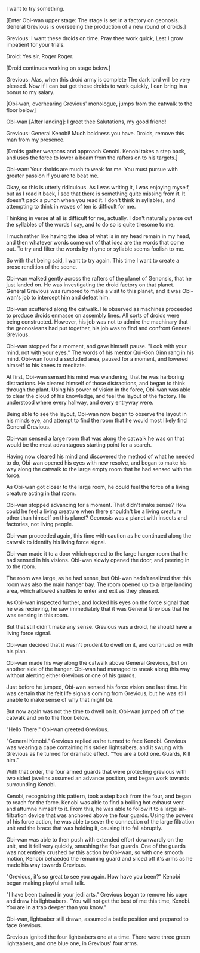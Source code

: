I want to try something.

[Enter Obi-wan upper stage: The stage is set in a factory on geonosis. General
Grevious is overseeing the production of a new round of droids.]

Grevious: I want these droids on time. Pray thee work quick,
Lest I grow impatient for your trials.

Droid: Yes sir, Roger Roger.

[Droid continues working on stage below.]

Grevious: Alas, when this droid army is complete
The dark lord will be very pleased. Now if
I can but get these droids to work quickly,
I can bring in a bonus to my salary.

[Obi-wan, overhearing Grevious' monologue, jumps from the catwalk to the floor
below]

Obi-wan [After landing]: I greet thee Salutations, my good friend!

Grevious: General Kenobi! Much boldness you have.
Droids, remove this man from my presence.

[Droids gather weapons and approach Kenobi. Kenobi takes a step back, and uses
the force to lower a beam from the rafters on to his targets.]

Obi-wan: Your droids are much to weak for me. You must
pursue with greater passion if you are to beat me.

Okay, so this is utterly ridiculous. As I was writing it, I was enjoying
myself, but as I read it back, I see that there is something quite missing from
it. It doesn't pack a punch when you read it. I don't think in syllables, and
attempting to think in waves of ten is difficult for me.

Thinking in verse at all is difficult for me, actually. I don't naturally parse
out the syllables of the words I say, and to do so is quite tiresome to me.

I much rather like having the idea of what is in my head remain in my head, and
then whatever words come out of that idea are the words that come out. To try
and filter the words by rhyme or syllable seems foolish to me.

So with that being said, I want to try again. This time I want to create a
prose rendition of the scene.

Obi-wan walked gently across the rafters of the planet of Genonsis, that he
just landed on. He was investigating the droid factory on that planet. General
Grevious was rumored to make a visit to this planet, and it was Obi-wan's job
to intercept him and defeat him.

Obi-wan scuttered along the catwalk. He observed as machines proceeded to
produce droids enmasse on assembly lines. All sorts of droids were being
constructed. However, his job was not to admire the machinary that the
geonosieans had put together, his job was to find and confront General
Grevious.

Obi-wan stopped for a moment, and gave himself pause. "Look with your mind, not
with your eyes." The words of his mentor Qui-Gon Ginn rang in his mind. Obi-wan
found a secluded area, paused for a moment, and lowered himself to his knees to
meditate.

At first, Obi-wan sensed his mind was wandering, that he was harboring
distractions. He cleared himself of those distractions, and began to think
through the plant. Using his power of vision in the force, Obi-wan was able to
clear the cloud of his knowledge, and feel the layout of the factory. He
understood where every hallway, and every entryway were.

Being able to see the layout, Obi-wan now began to observe the layout in his
minds eye, and attempt to find the room that he would most likely find General
Grevious.

Obi-wan sensed a large room that was along the catwalk he was on that would be
the most advantagous starting point for a search.

Having now cleared his mind and discovered the method of what he needed to do,
Obi-wan opened his eyes with new resolve, and began to make his way along the
catwalk to the large empty room that he had sensed with the force.

As Obi-wan got closer to the large room, he could feel the force of a living
creature acting in that room.

Obi-wan stopped advancing for a moment. That didn't make sense? How could he
feel a living creature when there shouldn't be a living creature other than
himself on this planet? Geonosis was a planet with insects and factories, not
living people.

Obi-wan proceeded again, this time with caution as he continued along the
catwalk to identify his living force signal.

Obi-wan made it to a door which opened to the large hanger room that he had
sensed in his visions. Obi-wan slowly opened the door, and peering in to the
room.

The room was large, as he had sense, but Obi-wan hadn't realized that this
room was also the main hanger bay. The room opened up to a large landing area,
which allowed shuttles to enter and exit as they pleased.

As Obi-wan inspected further, and locked his eyes on the force signal that he
was recieving, he saw immediately that it was General Grevious that he was
sensing in this room.

But that still didn't make any sense. Grevious was a droid, he should have a
living force signal.

Obi-wan decided that it wasn't prudent to dwell on it, and continued on with
his plan.

Obi-wan made his way along the catwalk above General Grevious, but on another
side of the hanger. Obi-wan had managed to sneak along this way without
alerting either Grevious or one of his guards.

Just before he jumped, Obi-wan sensed his force vision one last time. He was
certain that he felt life signals coming from Grevious, but he was still unable
to make sense of why that might be.

But now again was not the time to dwell on it. Obi-wan jumped off of the
catwalk and on to the floor below.

"Hello There." Obi-wan greeted Grevious.

"General Kenobi." Grevious replied as he turned to face Kenobi. Grevious was
wearing a cape containing his stolen lightsabers, and it swung with Grevious
as he turned for dramatic effect. "You are a bold one. Guards, Kill him."

With that order, the four armed guards that were protecting grevious with two
sided javelins assumed an advance position, and began work towards surrounding
Kenobi.

Kenobi, recognizing this pattern, took a step back from the four, and began to
reach for the force. Kenobi was able to find a boiling hot exhaust vent and
attumne himself to it. From this, he was able to follow it to a large
air-filtration device that was anchored above the four guards. Using the powers
of his force action, he was able to sever the connection of the large
filtration unit and the brace that was holding it, causing it to fall abruptly.

Obi-wan was able to then push with extended effort downwardly on the unit, and
it fell very quickly, smashing the four guards. One of the guards was not
entirely crushed by this action by Obi-wan, so with one smooth motion, Kenobi
behaeded the remaining guard and sliced off it's arms as he made his way
towards Grevious.

"Grevious, it's so great to see you again. How have you been?" Kenobi began
making playful small talk.

"I have been trained in your jedi arts." Grevious began to remove his cape and
draw his lightsabers. "You will not get the best of me this time, Kenobi. You
are in a trap deeper than you know."

Obi-wan, lightsaber still drawn, assumed a battle position and prepared to face
Grevious.

Grevious ignited the four lightsabers one at a time. There were three green
lightsabers, and one blue one, in Grevious' four arms. 

